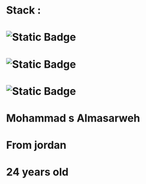 # Stack : 
# ![Static Badge](https://img.shields.io/badge/Backend%75Python%75Devoloper-social)
# ![Static Badge](https://img.shields.io/badge/Machine_%75Learning_%75Engineer-black)
# ![Static Badge](https://img.shields.io/badge/Front_%75Html%75_React.js-red)

# Mohammad s Almasarweh

# From jordan

# 24 years old


